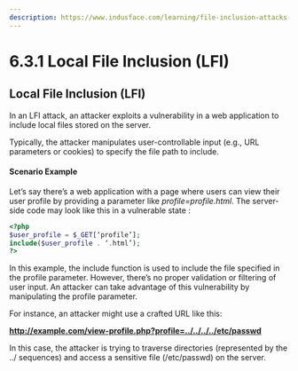 ```yaml
---
description: https://www.indusface.com/learning/file-inclusion-attacks-lfi-rfi/
---
```


# 6.3.1 Local File Inclusion (LFI)

## Local File Inclusion (LFI)

In an LFI attack, an attacker exploits a vulnerability in a web application to include local files stored on the server.

Typically, the attacker manipulates user-controllable input (e.g., URL parameters or cookies) to specify the file path to include.

#### **Scenario Example**

Let’s say there’s a web application with a page where users can view their user profile by providing a parameter like _profile=profile.html_. The server-side code may look like this in a vulnerable state :

&#x20;

```php
<?php
$user_profile = $_GET[‘profile’];
include($user_profile . ‘.html’);
?>
```

&#x20;In this example, the include function is used to include the file specified in the profile parameter. However, there’s no proper validation or filtering of user input. An attacker can take advantage of this vulnerability by manipulating the profile parameter.

For instance, an attacker might use a crafted URL like this:

**http://example.com/view-profile.php?profile=../../../../etc/passwd**

In this case, the attacker is trying to traverse directories (represented by the ../ sequences) and access a sensitive file (/etc/passwd) on the server.
